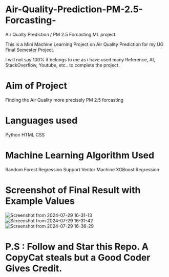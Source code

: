 # Air-Quality-Prediction-PM-2.5-Forcasting-
Air Qualty Prediction / PM 2.5 Forcasting ML project.

This is a Mini Machine Learning Project on Air Quality Prediction for my UG Final Semester Project.

I will not say 100% it belongs to me as i have used many Reference, AI, StackOverflow, Youtube, etc.. to complete the project. 

# Aim of Project
Finding the Air Quality more precisely PM 2.5 forcasting

# Languages used
Python
HTML
CSS

# Machine Learning Algorithm Used
Random Forest Regression
Support Vector Machine
XGBoost Regression

# Screenshot of Final Result with Example Values

![Screenshot from 2024-07-29 16-31-13](https://github.com/user-attachments/assets/d6f95473-1c05-4af3-905a-395db05b67bf)
![Screenshot from 2024-07-29 16-31-42](https://github.com/user-attachments/assets/ee041e77-02bc-4c7b-8a0c-e3ddbaf83892)
![Screenshot from 2024-07-29 16-36-29](https://github.com/user-attachments/assets/be09adb4-5c85-4959-90a3-e7893f41941c)

# P.S : Follow and Star this Repo. A CopyCat steals but a Good Coder Gives Credit.


